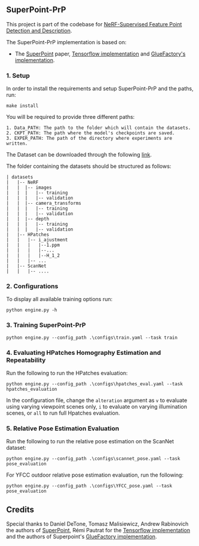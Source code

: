   
## SuperPoint-PrP ##
This project is part of the codebase for [NeRF-Supervised Feature Point Detection and Description](https://arxiv.org/abs/2403.08156).
  
  The SuperPoint-PrP implementation is based on:

  - The [SuperPoint](https://arxiv.org/abs/1712.07629) paper, [Tensorflow implementation](https://github.com/rpautrat/SuperPoint) and [GlueFactory's implementation](https://github.com/cvg/glue-factory). 


  ### 1. Setup ###
  
  In order to install the requirements and setup SuperPoint-PrP and the paths, run:
 
  ```
  make install
  ```

  You will be required to provide three different paths:

    1. Data_PATH: The path to the folder which will contain the datasets.
    2. CKPT_PATH: The path where the model's checkpoints are saved.
    3. EXPER_PATH: The path of the directory where experiments are written.

The Dataset can be downloaded through the following [link](https://drive.google.com/file/d/1lwee3hKPL-4LMmexB2iwHShEKaKQZq18/view?usp=sharing).

The folder containing the datasets should be structured as follows:
```
| datasets
|   |-- NeRF
|   |  |-- images
|   |  |   |-- training
|   |  |   |-- validation
|   |  |-- camera_transforms
|   |  |   |-- training
|   |  |   |-- validation
|   |  |-- depth
|   |  |   |-- training
|   |  |   |-- validation
|   |-- HPatches
|   |   |-- i_ajustment
|   |   |   |--1.ppm
|   |   |   |--...
|   |   |   |--H_1_2
|   |   |-- ...
|   |-- ScanNet
|   |   |-- ....
```


### 2. Configurations ###

To display all available training options run:
  ```
  python engine.py -h
  ```


### 3. Training SuperPoint-PrP ###
```
python engine.py --config_path .\configs\train.yaml --task train
```

### 4. Evaluating HPatches Homography Estimation and Repeatability ###

Run the following to run the HPatches evaluation:

```
python engine.py --config_path .\configs\hpatches_eval.yaml --task hpatches_evaluation
```

In the configuration file, change the `alteration` argument as `v` to evaluate using varying viewpoint scenes only, `i` to evaluate on varying illumination scenes, or `all` to run full Hpatches evaluation.

### 5. Relative Pose Estimation Evaluation ###

Run the following to run the relative pose estimation on the ScanNet dataset:

```
python engine.py --config_path .\configs\scannet_pose.yaml --task pose_evaluation
```

For YFCC outdoor relative pose estimation evaluation, run the following:
```
python engine.py --config_path .\configs\YFCC_pose.yaml --task pose_evaluation
```

## Credits

Special thanks to Daniel DeTone, Tomasz Malisiewicz, Andrew Rabinovich
 the authors of [SuperPoint](https://arxiv.org/abs/1712.07629), Rémi Pautrat for the [Tensorflow implementation](https://github.com/rpautrat/SuperPoint) and the authors of Superpoint's [GlueFactory implementation](https://github.com/cvg/glue-factory).